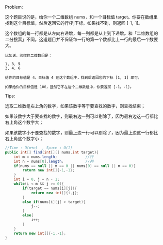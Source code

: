 Problem:

这个题目说的是，给你一个二维数组 nums，和一个目标值 target。你要在数组里找到这个目标值，然后返回它的行/列下标。如果找不到，则返回 [-1,-1]。

这个数组的每一行都是从左向右递增，每一列都是从上到下递增。和「二维数组的二分搜索」不同，这道题目并不保证每一行的第一个数都比上一行的最后一个数要大。

```
比如说，给你的二维数组是：

1, 3, 5
2, 4, 6

给你的目标值是 4。目标值 4 在这个数组中，找到后返回它的下标 [1, 1] 即可。

如果给你的目标值是 100，显然它不在这个二维数组中，你要返回 [-1，-1]。
```



Tips:

选取二维数组右上角的数字，如果该数字等于要查找的数字，则查找结束；

如果该数字大于要查找的数字，则最右边一列可以剔除了，因为最右边这一行都比右上角这个数字大；

如果该数字小于要查找的数字，则最上边一行可以剔除了，因为最上边这一行都比右上角这个数字小；



```java
//Time : O(m+n)  , Space : O(1)
public int[] find(int[][] nums,int target){
	int m = nums.length;             //行
	int n = nums[0].length;			 //列
	if(nums == null || m == 0 || nums[0] == null || n == 0){
		return new int[]{-1,-1};
	}
	int i = 0, j = n - 1;
	while(i < m && j >= 0){
		if(target == nums[i][j]){
			return new int[]{i,j};
		}
		else if(nums[i][j] > target){
			j--;
		}
		else{
			i++;
		}
	}
	return new int[]{-1,-1};
}	
```



